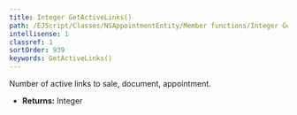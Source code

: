 ```yaml
---
title: Integer GetActiveLinks()
path: /EJScript/Classes/NSAppointmentEntity/Member functions/Integer GetActiveLinks()
intellisense: 1
classref: 1
sortOrder: 939
keywords: GetActiveLinks()
---
```



Number of active links to sale, document, appointment.



* **Returns:** Integer


